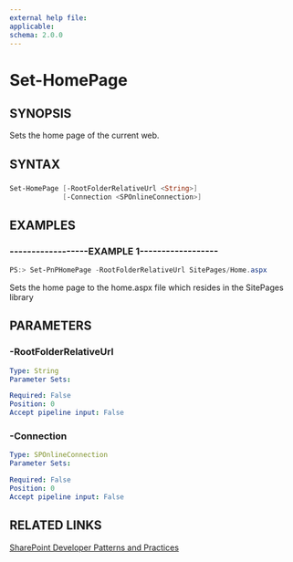 ```yaml
---
external help file:
applicable: 
schema: 2.0.0
---
```

# Set-HomePage

## SYNOPSIS
Sets the home page of the current web.

## SYNTAX 

### 
```powershell
Set-HomePage [-RootFolderRelativeUrl <String>]
             [-Connection <SPOnlineConnection>]
```

## EXAMPLES

### ------------------EXAMPLE 1------------------
```powershell
PS:> Set-PnPHomePage -RootFolderRelativeUrl SitePages/Home.aspx
```

Sets the home page to the home.aspx file which resides in the SitePages library

## PARAMETERS

### -RootFolderRelativeUrl


```yaml
Type: String
Parameter Sets: 

Required: False
Position: 0
Accept pipeline input: False
```

### -Connection


```yaml
Type: SPOnlineConnection
Parameter Sets: 

Required: False
Position: 0
Accept pipeline input: False
```

## RELATED LINKS

[SharePoint Developer Patterns and Practices](http://aka.ms/sppnp)